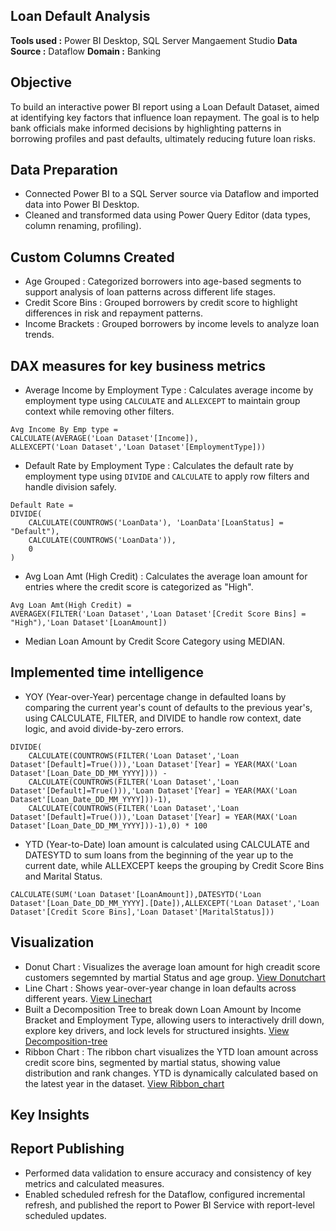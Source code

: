 
## Loan Default Analysis
**Tools used :** Power BI Desktop, SQL Server Mangaement Studio
**Data Source :** Dataflow
**Domain :** Banking

## Objective
To build an interactive power BI report using a Loan Default Dataset, aimed at identifying key factors that influence loan repayment. The goal is to help bank    officials make informed decisions by highlighting patterns in borrowing profiles and past defaults, ultimately reducing future loan risks.

## Data Preparation
- Connected Power BI to a SQL Server source via Dataflow and imported data into Power BI Desktop.
- Cleaned and transformed data using Power Query Editor (data types, column renaming, profiling).
## Custom Columns Created
- Age Grouped : Categorized borrowers into age-based segments to support analysis of loan patterns across different life stages.
- Credit Score Bins : Grouped borrowers by credit score to highlight differences in risk and repayment patterns.
- Income Brackets : Grouped borrowers by income levels to analyze loan trends.
## DAX measures for key business metrics
- Average Income by Employment Type : Calculates average income by employment type using `CALCULATE` and `ALLEXCEPT` to maintain group context while removing      other filters.
```dax
Avg Income By Emp type = 
CALCULATE(AVERAGE('Loan Dataset'[Income]),
ALLEXCEPT('Loan Dataset','Loan Dataset'[EmploymentType]))
```
- Default Rate by Employment Type : Calculates the default rate by employment type using `DIVIDE` and `CALCULATE` to apply row filters and handle division safely.
```dax
Default Rate = 
DIVIDE(
    CALCULATE(COUNTROWS('LoanData'), 'LoanData'[LoanStatus] = "Default"),
    CALCULATE(COUNTROWS('LoanData')),
    0
)
``` 
- Avg Loan Amt (High Credit) : Calculates the average loan amount for entries where the credit score is categorized as "High".
```
Avg Loan Amt(High Credit) = 
AVERAGEX(FILTER('Loan Dataset','Loan Dataset'[Credit Score Bins] = "High"),'Loan Dataset'[LoanAmount])
```
- Median Loan Amount by Credit Score Category using MEDIAN.
## Implemented time intelligence
- YOY (Year-over-Year) percentage change in defaulted loans by comparing the current year's count of defaults to the previous year's, using CALCULATE, FILTER, and   DIVIDE to handle row context, date logic, and avoid divide-by-zero errors.
```YOY Default Loan Change By Year = 
DIVIDE(
    CALCULATE(COUNTROWS(FILTER('Loan Dataset','Loan Dataset'[Default]=True())),'Loan Dataset'[Year] = YEAR(MAX('Loan Dataset'[Loan_Date_DD_MM_YYYY]))) - 
    CALCULATE(COUNTROWS(FILTER('Loan Dataset','Loan Dataset'[Default]=True())),'Loan Dataset'[Year] = YEAR(MAX('Loan Dataset'[Loan_Date_DD_MM_YYYY]))-1),
    CALCULATE(COUNTROWS(FILTER('Loan Dataset','Loan Dataset'[Default]=True())),'Loan Dataset'[Year] = YEAR(MAX('Loan Dataset'[Loan_Date_DD_MM_YYYY]))-1),0) * 100
```
- YTD (Year-to-Date) loan amount is calculated using CALCULATE and DATESYTD to sum loans from the beginning of the year up to the current date, while ALLEXCEPT      keeps the grouping by Credit Score Bins and Marital Status.
```YTD Loan Amount By Credit Score Bins & Martial Status = 
CALCULATE(SUM('Loan Dataset'[LoanAmount]),DATESYTD('Loan Dataset'[Loan_Date_DD_MM_YYYY].[Date]),ALLEXCEPT('Loan Dataset','Loan Dataset'[Credit Score Bins],'Loan Dataset'[MaritalStatus]))
```
## Visualization
- Donut Chart : Visualizes the average loan amount for high creadit score customers segemnted by martial Status and age group.
  [View Donutchart](images/Donutchart.png)
- Line Chart : Shows year-over-year change in loan defaults across different years.
  [View Linechart](images/Linechart.png)
- Built a Decomposition Tree to break down Loan Amount by Income Bracket and Employment Type, allowing users to interactively drill down, explore key drivers, and   lock levels for structured insights.
  [View Decomposition-tree](images/Decomposition-tree.png)
- Ribbon Chart : The ribbon chart visualizes the YTD loan amount across credit score bins, segmented by martial status, showing value distribution and rank          changes. YTD is dynamically calculated based on the latest year in the dataset.
  [View Ribbon_chart](images/Ribbon_chart.png)
## Key Insights

## Report Publishing
- Performed data validation to ensure accuracy and consistency of key metrics and calculated measures.
- Enabled scheduled refresh for the Dataflow, configured incremental refresh, and published the report to Power BI Service with report-level scheduled updates.

